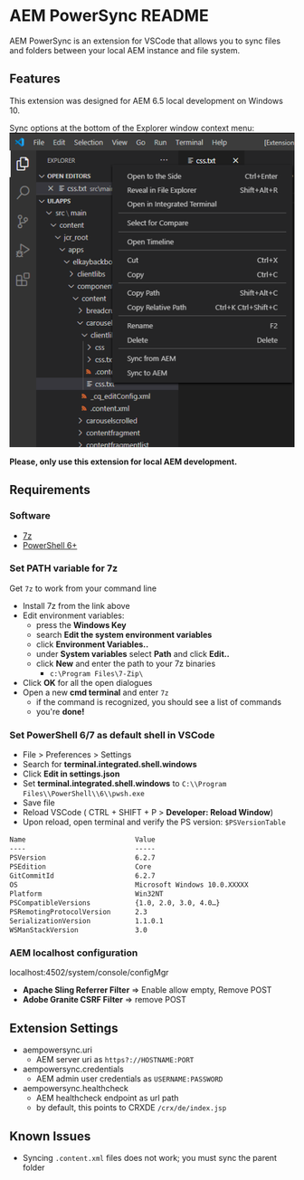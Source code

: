 # AEM PowerSync README
AEM PowerSync is an extension for VSCode that allows you to sync files and folders between your local AEM instance and file system.

## Features
This extension was designed for AEM 6.5 local development on Windows 10.

Sync options at the bottom of the Explorer window context menu:
![context menu options](images/menu.png)

**Please, only use this extension for local AEM development.**

## Requirements

### Software
- [7z](https://www.7-zip.org/a/7z1900-x64.msi)
- [PowerShell 6+](https://github.com/PowerShell/PowerShell/releases)

### Set PATH variable for 7z
Get `7z` to work from your command line
- Install 7z from the link above
- Edit environment variables:
    - press the **Windows Key**
    - search **Edit the system environment variables**
    - click **Environment Variables..**
    - under **System variables** select **Path** and click **Edit..**
    - click **New** and enter the path to your 7z binaries
        - `c:\Program Files\7-Zip\`
- Click **OK** for all the open dialogues
- Open a new **cmd terminal** and enter `7z`
    - if the command is recognized, you should see a list of commands
    - you're **done!**
 
### Set PowerShell 6/7 as default shell in VSCode
- File > Preferences > Settings
- Search for **terminal.integrated.shell.windows**
- Click **Edit in settings.json**
- Set **terminal.integrated.shell.windows** to `C:\\Program Files\\PowerShell\\6\\pwsh.exe`
- Save file
- Reload VSCode ( CTRL + SHIFT + P > **Developer: Reload Window**)
- Upon reload, open terminal and verify the PS version: `$PSVersionTable`
```
Name                           Value
----                           -----
PSVersion                      6.2.7
PSEdition                      Core
GitCommitId                    6.2.7
OS                             Microsoft Windows 10.0.XXXXX
Platform                       Win32NT
PSCompatibleVersions           {1.0, 2.0, 3.0, 4.0…}
PSRemotingProtocolVersion      2.3
SerializationVersion           1.1.0.1
WSManStackVersion              3.0
```

### AEM localhost configuration
localhost:4502/system/console/configMgr
- **Apache Sling Referrer Filter** => Enable allow empty, Remove POST
- **Adobe Granite CSRF Filter** => remove POST

## Extension Settings
- aempowersync.uri
    - AEM server uri as `https?://HOSTNAME:PORT`
- aempowersync.credentials
    - AEM admin user credentials as `USERNAME:PASSWORD`
- aempowersync.healthcheck
    - AEM healthcheck endpoint as url path
    - by default, this points to CRXDE `/crx/de/index.jsp`

## Known Issues
- Syncing `.content.xml` files does not work; you must sync the parent folder
